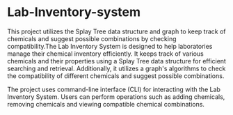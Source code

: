 # Lab-Inventory-system

This project utilizes the Splay Tree data structure and graph to keep track of chemicals and suggest possible combinations by checking compatibility.The Lab Inventory System is designed to help laboratories manage their chemical inventory efficiently. It keeps track of various chemicals and their properties using a Splay Tree data structure for efficient searching and retrieval. Additionally, it utilizes a graph's algorithms to check the compatibility of different chemicals and suggest possible combinations.

The project uses command-line interface (CLI) for interacting with the Lab Inventory System. Users can perform operations such as adding chemicals, removing chemicals and viewing compatible chemical combinations.
